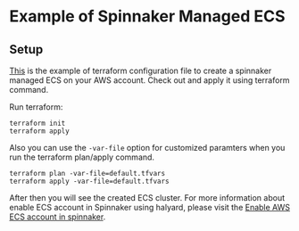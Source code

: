 # Example of Spinnaker Managed ECS

## Setup
[This](main.tf) is the example of terraform configuration file to create a spinnaker managed ECS on your AWS account. Check out and apply it using terraform command.

Run terraform:
```
terraform init
terraform apply
```
Also you can use the `-var-file` option for customized paramters when you run the terraform plan/apply command.
```
terraform plan -var-file=default.tfvars
terraform apply -var-file=default.tfvars
```

After then you will see the created ECS cluster. For more information about enable ECS account in Spinnaker using halyard, please visit the [Enable AWS ECS account in spinnaker](https://github.com/Young-ook/terraform-aws-spinnaker/blob/main/README.md#enable-aws-ecs-account-in-spinnaker).
